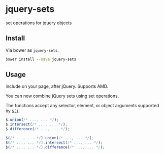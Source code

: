 jquery-sets
===========

set operations for jquery objects

## Install

Via bower as `jquery-sets`.

```sh
bower install --save jquery-sets
```

## Usage

Include on your page, after jQuery. Supports AMD.

You can now combine jQuery sets using set operations.

The functions accept any selector, element, or object arguments supported by [`$()`](https://api.jquery.com/jQuery/).

```js
$.union(/* ..., ... */);
$.intersect(/* ..., ... */);
$.difference(/* ..., ... */);
```

```js
$(/* ..., ... */).union(/* ..., ... */);
$(/* ..., ... */).intersect(/* ..., ... */);
$(/* ..., ... */).difference(/* ..., ... */);
```
